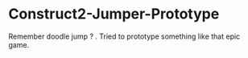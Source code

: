 # Construct2-Jumper-Prototype

Remember doodle jump ? . Tried to prototype something like that epic game.
